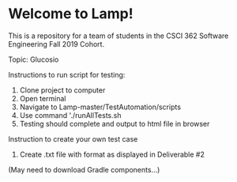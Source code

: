 # Welcome to Lamp!

This is a repository for a team of students in the CSCI 362 Software Engineering Fall 2019 Cohort. 

Topic: Glucosio

Instructions to run script for testing:
1) Clone project to computer
2) Open terminal
3) Navigate to Lamp-master/TestAutomation/scripts
4) Use command './runAllTests.sh
5) Testing should complete and output to html file in browser

Instruction to create your own test case
1) Create .txt file with format as displayed in Deliverable #2




(May need to download Gradle components...)
